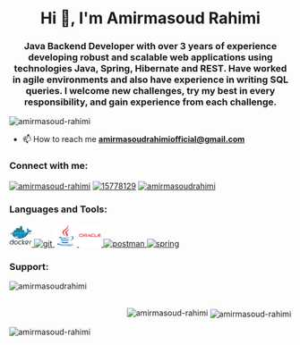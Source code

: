<h1 align="center">Hi 👋, I'm Amirmasoud Rahimi</h1>
<h3 align="center">Java Backend Developer with over 3 years of experience developing robust and scalable web applications using technologies Java, Spring, Hibernate and REST. Have worked in agile environments and also have experience in writing SQL queries. I welcome new challenges, try my best in every responsibility, and gain experience from each challenge.</h3>

<p align="left"> <img src="https://komarev.com/ghpvc/?username=amirmasoud-rahimi&label=Profile%20views&color=0e75b6&style=flat" alt="amirmasoud-rahimi" /> </p>

- 📫 How to reach me **amirmasoudrahimiofficial@gmail.com**

<h3 align="left">Connect with me:</h3>
<p align="left">
<a href="https://linkedin.com/in/amirmasoud-rahimi" target="blank"><img align="center" src="https://raw.githubusercontent.com/rahuldkjain/github-profile-readme-generator/master/src/images/icons/Social/linked-in-alt.svg" alt="amirmasoud-rahimi" height="30" width="40" /></a>
<a href="https://stackoverflow.com/users/15778129" target="blank"><img align="center" src="https://raw.githubusercontent.com/rahuldkjain/github-profile-readme-generator/master/src/images/icons/Social/stack-overflow.svg" alt="15778129" height="30" width="40" /></a>
<a href="https://www.hackerrank.com/amirmasoudrahimi" target="blank"><img align="center" src="https://raw.githubusercontent.com/rahuldkjain/github-profile-readme-generator/master/src/images/icons/Social/hackerrank.svg" alt="amirmasoudrahimi" height="30" width="40" /></a>
</p>

<h3 align="left">Languages and Tools:</h3>
<p align="left"> <a href="https://www.docker.com/" target="_blank" rel="noreferrer"> <img src="https://raw.githubusercontent.com/devicons/devicon/master/icons/docker/docker-original-wordmark.svg" alt="docker" width="40" height="40"/> </a> <a href="https://git-scm.com/" target="_blank" rel="noreferrer"> <img src="https://www.vectorlogo.zone/logos/git-scm/git-scm-icon.svg" alt="git" width="40" height="40"/> </a> <a href="https://www.java.com" target="_blank" rel="noreferrer"> <img src="https://raw.githubusercontent.com/devicons/devicon/master/icons/java/java-original.svg" alt="java" width="40" height="40"/> </a> <a href="https://www.oracle.com/" target="_blank" rel="noreferrer"> <img src="https://raw.githubusercontent.com/devicons/devicon/master/icons/oracle/oracle-original.svg" alt="oracle" width="40" height="40"/> </a> <a href="https://postman.com" target="_blank" rel="noreferrer"> <img src="https://www.vectorlogo.zone/logos/getpostman/getpostman-icon.svg" alt="postman" width="40" height="40"/> </a> <a href="https://spring.io/" target="_blank" rel="noreferrer"> <img src="https://www.vectorlogo.zone/logos/springio/springio-icon.svg" alt="spring" width="40" height="40"/> </a> </p>

<h3 align="left">Support:</h3>
<p><a href="https://www.buymeacoffee.com/amirmasoudrahimi"> <img align="left" src="https://cdn.buymeacoffee.com/buttons/v2/default-yellow.png" height="50" width="210" alt="amirmasoudrahimi" /></a></p><br><br>

<p><img align="left" src="https://github-readme-stats.vercel.app/api/top-langs?username=amirmasoud-rahimi&show_icons=true&locale=en&layout=compact" alt="amirmasoud-rahimi" /></p>

<p>&nbsp;<img align="center" src="https://github-readme-stats.vercel.app/api?username=amirmasoud-rahimi&show_icons=true&locale=en" alt="amirmasoud-rahimi" /></p>

<p><img align="center" src="https://github-readme-streak-stats.herokuapp.com/?user=amirmasoud-rahimi&" alt="amirmasoud-rahimi" /></p>

